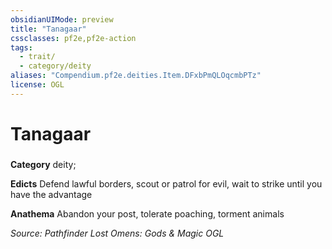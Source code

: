 ```yaml
---
obsidianUIMode: preview
title: "Tanagaar"
cssclasses: pf2e,pf2e-action
tags:
  - trait/
  - category/deity
aliases: "Compendium.pf2e.deities.Item.DFxbPmQLOqcmbPTz"
license: OGL
---
```

# Tanagaar

### 

**Category** deity; 




**Edicts** Defend lawful borders, scout or patrol for evil, wait to strike until you have the advantage

**Anathema** Abandon your post, tolerate poaching, torment animals

*Source: Pathfinder Lost Omens: Gods & Magic*
*OGL*